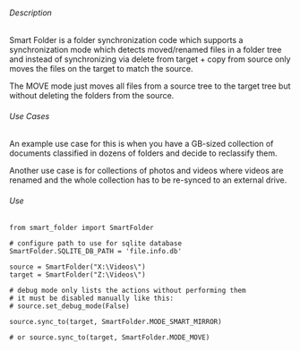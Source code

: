 ###### Description

Smart Folder is a folder synchronization code which supports a synchronization mode which detects moved/renamed files in a folder tree and instead of synchronizing via delete from target + copy from source only moves the files on the target to match the source.

The MOVE mode just moves all files from a source tree to the target tree but without deleting the folders from the source.

###### Use Cases

An example use case for this is when you have a GB-sized collection of documents classified in dozens of folders and decide to reclassify them. 

Another use case is for collections of photos and videos where videos are renamed and the whole collection has to be re-synced to an external drive.

###### Use
    from smart_folder import SmartFolder
    
    # configure path to use for sqlite database
    SmartFolder.SQLITE_DB_PATH = 'file.info.db'

    source = SmartFolder("X:\Videos\")
    target = SmartFolder("Z:\Videos\")

    # debug mode only lists the actions without performing them
    # it must be disabled manually like this:
    # source.set_debug_mode(False)

    source.sync_to(target, SmartFolder.MODE_SMART_MIRROR)
    
    # or source.sync_to(target, SmartFolder.MODE_MOVE)
